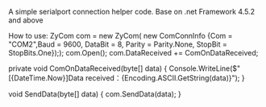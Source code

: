 A simple serialport connection helper code. Base on .net Framework 4.5.2 and above

How to use:
ZyCom com = new ZyCom( new ComConnInfo {Com = "COM2",Baud = 9600, DataBit = 8, Parity = Parity.None, StopBit = StopBits.One}););
com.Open();
com.DataReceived += ComOnDataReceived;

private void ComOnDataReceived(byte[] data)
{
  Console.WriteLine($"[{DateTime.Now}]Data received：{Encoding.ASCII.GetString(data)}");
}

void SendData(byte[] data)
{
  com.SendData(data);
}
